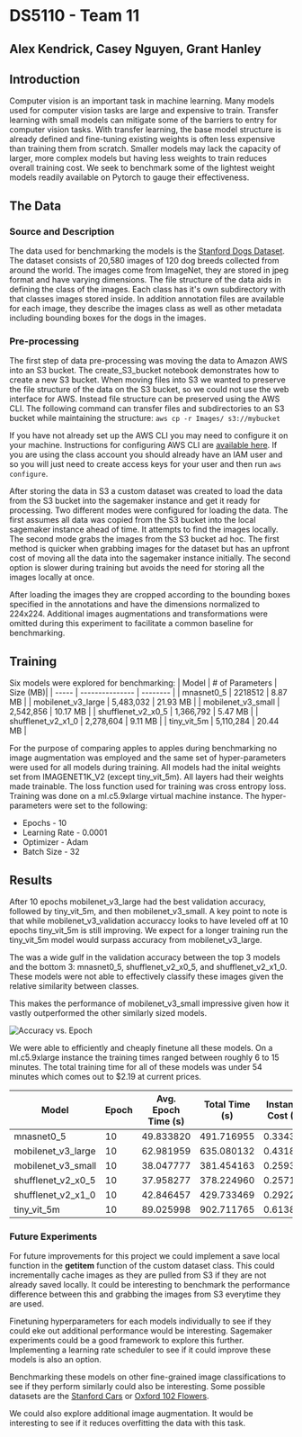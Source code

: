 # DS5110 - Team 11

## Alex Kendrick, Casey Nguyen, Grant Hanley

## Introduction
Computer vision is an important task in machine learning. Many models used for computer vision tasks are large and expensive to train. Transfer learning with small models can mitigate some of the barriers to entry for computer vision tasks. With transfer learning, the base model structure is already defined and fine-tuning existing weights is often less expensive than training them from scratch. Smaller models may lack the capacity of larger, more complex models but having less weights to train reduces overall training cost. We seek to benchmark some of the lightest weight models readily available on Pytorch to gauge their effectiveness.

## The Data
### Source and Description
The data used for benchmarking the models is the [Stanford Dogs Dataset](http://vision.stanford.edu/aditya86/ImageNetDogs/). The dataset consists of 20,580 images of 120 dog breeds collected from around the world. The images come from ImageNet, they are stored in jpeg format and have varying dimensions. The file structure of the data aids in defining the class of the images. Each class has it's own subdirectory with that classes images stored inside. In addition annotation files are available for each image, they describe the images class as well as other metadata including bounding boxes for the dogs in the images.

### Pre-processing
The first step of data pre-processing was moving the data to Amazon AWS into an S3 bucket. The create_S3_bucket notebook demonstrates how to create a new S3 bucket. When moving files into S3 we wanted to preserve the file structure of the data on the S3 bucket, so we could not use the web interface for AWS. Instead file structure can be preserved using the AWS CLI. The following command can transfer files and subdirectories to an S3 bucket while maintaining the structure:
`aws cp -r Images/ s3://mybucket`

If you have not already set up the AWS CLI you may need to configure it on your machine. Instructions for configuring AWS CLI are [available here](https://docs.aws.amazon.com/cli/latest/userguide/cli-authentication-user.html#cli-authentication-user-get). If you are using the class account you should already have an IAM user and so you will just need to create access keys for your user and then run `aws configure`.

After storing the data in S3 a custom dataset was created to load the data from the S3 bucket into the sagemaker instance and get it ready for processing. Two different modes were configured for loading the data. The first assumes all data was copied from the S3 bucket into the local sagemaker instance ahead of time. It attempts to find the images locally. The second mode grabs the images from the S3 bucket ad hoc. The first method is quicker when grabbing images for the dataset but has an upfront cost of moving all the data into the sagemaker instance initially. The second option is slower during training but avoids the need for storing all the images locally at once.

After loading the images they are cropped according to the bounding boxes specified in the annotations and have the dimensions normalized to 224x224. Additional images augmentations and transformations were omitted during this experiment to facilitate a common baseline for benchmarking.

## Training
Six models were explored for benchmarking:
| Model | # of Parameters | Size (MB)|
| ----- | --------------- | -------- |
| mnasnet0_5 | 2218512 | 8.87 MB |
| mobilenet_v3_large | 5,483,032 | 21.93 MB |
| mobilenet_v3_small | 2,542,856 | 10.17 MB |
| shufflenet_v2_x0_5 | 1,366,792 | 5.47 MB |
| shufflenet_v2_x1_0 | 2,278,604 | 9.11 MB |
| tiny_vit_5m | 5,110,284 | 20.44 MB |


For the purpose of comparing apples to apples during benchmarking no image augmentation was employed and the same set of hyper-parameters were used for all models during training. All models had the inital weights set from IMAGENET1K_V2 (except tiny_vit_5m). All layers had their weights made trainable. The loss function used for training was cross entropy loss. Training was done on a ml.c5.9xlarge virtual machine instance. The hyper-parameters were set to the following:
* Epochs - 10
* Learning Rate - 0.0001
* Optimizer - Adam
* Batch Size - 32

## Results

After 10 epochs mobilenet_v3_large had the best validation accuracy,  followed by tiny_vit_5m, and then mobilenet_v3_small. A key point to note is that while mobilenet_v3_validation accuraccy looks to have leveled off at 10 epochs tiny_vit_5m is still improving. We expect for a longer training run the tiny_vit_5m model would surpass accuracy from mobilenet_v3_large.

The was a wide gulf in the validation accuracy between the top 3 models and the bottom 3: mnasnet0_5, shufflenet_v2_x0_5, and shufflenet_v2_x1_0. These models were not able to effectively classify these images given the relative similarity between classes.

This makes the performance of mobilenet_v3_small impressive given how it vastly outperformed the other similarly sized models.

![Accuracy vs. Epoch](figures/accuracy_vs_epoch.png)

We were able to efficiently and cheaply finetune all these models. On a ml.c5.9xlarge instance the training times ranged between roughly 6 to 15 minutes. The total training time for all of these models was under 54 minutes which comes out to $2.19 at current prices.

| Model | Epoch | Avg. Epoch Time (s) | Total Time (s) | Instance Cost ($) |
| ----- | ----- | --------------- | ---------- | ----------------------- |
| mnasnet0_5 | 10 | 49.833820 | 491.716955 | 0.334368 |
| mobilenet_v3_large | 10 | 62.981959 | 635.080132 | 0.431854 |
| mobilenet_v3_small | 10 | 38.047777 | 381.454163 | 0.259389 |
| shufflenet_v2_x0_5 | 10 | 37.958277 | 378.224960 | 0.257193 |
| shufflenet_v2_x1_0 | 10 | 42.846457 | 429.733469 | 0.292219 |
| tiny_vit_5m | 10 | 89.025998 | 902.711765 | 0.613844 |


### Future Experiments

For future improvements for this project we could implement a save local function in the __getitem__ function of the custom dataset class. This could incrementally cache images as they are pulled from S3 if they are not already saved locally. It could be interesting to benchmark the performance difference between this and grabbing the images from S3 everytime they are used.

Finetuning hyperparameters for each models individually to see if they could eke out additional performance would be interesting. Sagemaker experiments could be a good framework to explore this further. Implementing a learning rate scheduler to see if it could improve these models is also an option.

Benchmarking these models on other fine-grained image classifications to see if they perform similarly could also be interesting. Some possible datasets are the [Stanford Cars](https://www.kaggle.com/datasets/jutrera/stanford-car-dataset-by-classes-folder) or [Oxford 102 Flowers](https://www.robots.ox.ac.uk/~vgg/data/flowers/102/).

We could also explore additional image augmentation. It would be interesting to see if it reduces overfitting the data with this task.

